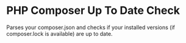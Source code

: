 # PHP Composer Up To Date Check

Parses your composer.json and checks if your installed versions (if composer.lock is available) are up to date.
